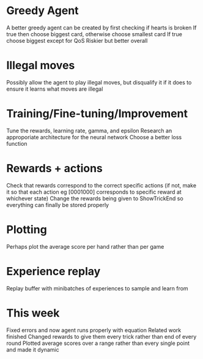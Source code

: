# Greedy Agent

A better greedy agent can be created by first checking if hearts is broken
If true then choose biggest card, otherwise choose smallest card
If true choose biggest except for QoS
Riskier but better overall

# Illegal moves

Possibly allow the agent to play illegal moves, but disqualify it if it does to ensure it learns what
moves are illegal

# Training/Fine-tuning/Improvement

Tune the rewards, learning rate, gamma, and epsilon
Research an approporiate architecture for the neural network
Choose a better loss function   

# Rewards + actions

Check that rewards correspond to the correct specific actions
(if not, make it so that each action eg [0001000] corresponds to specific reward at whichever state)
Change the rewards being given to ShowTrickEnd so everything can finally be stored properly

# Plotting

Perhaps plot the average score per hand rather than per game

# Experience replay

Replay buffer with minibatches of experiences to sample and learn from

# This week

Fixed errors and now agent runs properly with equation
Related work finished
Changed rewards to give them every trick rather than end of every round
Plotted average scores over a range rather than every single point and made it dynamic